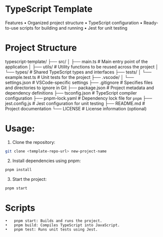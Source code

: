 
# TypeScript Template

Features
	•	Organized project structure
	•	TypeScript configuration
	•	Ready-to-use scripts for building and running
	•	Jest for unit testing

# Project Structure

typescript-template/
├── src/
│   ├── main.ts        # Main entry point of the application
│   ├── utils/          # Utility functions to be reused across the project
│   └── types/          # Shared TypeScript types and interfaces
├── tests/
│   └── example.test.ts # Unit tests for the project
├── .vscode/
│   └── settings.json   # VSCode-specific settings
├── .gitignore          # Specifies files and directories to ignore in Git
├── package.json        # Project metadata and dependency definitions
├── tsconfig.json       # TypeScript compiler configuration
├── pnpm-lock.yaml      # Dependency lock file for `pnpm`
├── jest.config.js      # Jest configuration for unit testing
├── README.md           # Project documentation
└── LICENSE             # License information (optional)

# Usage:

1.	Clone the repository:

```bash
git clone <template-repo-url> new-project-name
```

2.	Install dependencies using pnpm:

```bash
pnpm install
```

3.	Start the project:

```bash
pnpm start
```


# Scripts
	•	pnpm start: Builds and runs the project.
	•	pnpm build: Compiles TypeScript into JavaScript.
	•	pnpm test: Runs unit tests using Jest.


